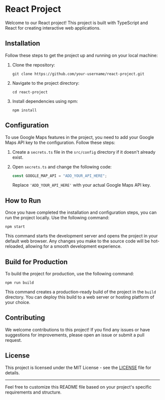 # React Project

Welcome to our React project! This project is built with TypeScript and React for creating interactive web applications.

## Installation

Follow these steps to get the project up and running on your local machine:

1. Clone the repository:
   ```
   git clone https://github.com/your-username/react-project.git
   ```

2. Navigate to the project directory:
   ```
   cd react-project
   ```

3. Install dependencies using npm:
   ```
   npm install
   ```

## Configuration

To use Google Maps features in the project, you need to add your Google Maps API key to the configuration. Follow these steps:

1. Create a `secrets.ts` file in the `src/config` directory if it doesn't already exist.

2. Open `secrets.ts` and change the following code:
   ```typescript
   const GOOGLE_MAP_API = "ADD_YOUR_API_HERE";

   ```

   Replace `'ADD_YOUR_API_HERE'` with your actual Google Maps API key.

## How to Run

Once you have completed the installation and configuration steps, you can run the project locally. Use the following command:

```
npm start
```

This command starts the development server and opens the project in your default web browser. Any changes you make to the source code will be hot-reloaded, allowing for a smooth development experience.

## Build for Production

To build the project for production, use the following command:

```
npm run build
```

This command creates a production-ready build of the project in the `build` directory. You can deploy this build to a web server or hosting platform of your choice.

## Contributing

We welcome contributions to this project! If you find any issues or have suggestions for improvements, please open an issue or submit a pull request.

## License

This project is licensed under the MIT License - see the [LICENSE](LICENSE) file for details.

---

Feel free to customize this README file based on your project's specific requirements and structure.